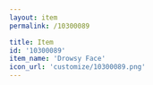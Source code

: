 ```yaml
---
layout: item
permalink: /10300089

title: Item
id: '10300089'
item_name: 'Drowsy Face'
icon_url: 'customize/10300089.png'
---
```

